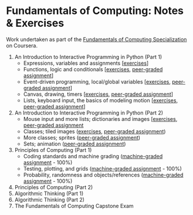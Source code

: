 # Fundamentals of Computing: Notes & Exercises

Work undertaken as part of the [Fundamentals of Computing Specialization](https://www.coursera.org/specializations/computer-fundamentals) on Coursera.

1. An Introduction to Interactive Programming in Python (Part 1)
    * Expressions, variables and assignments [[exercises](https://github.com/louiseswift/fundamentals-of-computing/blob/master/01_python-1/exercises.py)]
    * Functions, logic and conditionals [[exercises](https://github.com/louiseswift/fundamentals-of-computing/blob/master/01_python-1/exercises.py#L127), [peer-graded assignment](https://github.com/louiseswift/fundamentals-of-computing/blob/master/01_python-1/assignment-1.py)]
    * Event-driven programming, local/global variables [[exercises](https://github.com/louiseswift/fundamentals-of-computing/blob/master/01_python-1/exercises.py#L301), [peer-graded assignment](https://github.com/louiseswift/fundamentals-of-computing/blob/master/01_python-1/assignment-2.py)]
    * Canvas, drawing, timers [[exercises](https://github.com/louiseswift/fundamentals-of-computing/blob/master/01_python-1/exercises.py#L469), [peer-graded assignment](https://github.com/louiseswift/fundamentals-of-computing/blob/master/01_python-1/assignment-3.py)]
    * Lists, keyboard input, the basics of modeling motion [[exercises](https://github.com/louiseswift/fundamentals-of-computing/blob/master/01_python-1/exercises.py#L685), [peer-graded assignment](https://github.com/louiseswift/fundamentals-of-computing/blob/master/01_python-1/assignment-4.py)]
2. An Introduction to Interactive Programming in Python (Part 2)
    * Mouse input and more lists; dictionaries and images [[exercises](https://github.com/louiseswift/fundamentals-of-computing/blob/master/02_python-2/exercises-1.py), [peer-graded assignment](https://github.com/louiseswift/fundamentals-of-computing/blob/master/02_python-2/assignment-1.py)
    * Classes; tiled images ([exercises](https://github.com/louiseswift/fundamentals-of-computing/blob/master/02_python-2/exercises-2.py), [peer-graded assignment](https://github.com/louiseswift/fundamentals-of-computing/blob/master/02_python-2/assignment-2.py))
    * More classes; sprites ([peer-graded assignment](https://github.com/louiseswift/fundamentals-of-computing/blob/master/02_python-2/assignment-3.py))
    * Sets; animation ([peer-graded assignment](https://github.com/louiseswift/fundamentals-of-computing/blob/master/02_python-2/assignment-4.py))
3. Principles of Computing (Part 1)
    * Coding standards and machine grading ([machine-graded assignment](https://github.com/louiseswift/fundamentals-of-computing/blob/master/03_computing-1/assignment-1.py) - 100%)
    * Testing, plotting, and grids ([machine-graded assignment](https://github.com/louiseswift/fundamentals-of-computing/blob/master/03_computing-1/assignment-2.py) - 100%)
    * Probability, randomness and objects/references ([machine-graded assignment](https://github.com/louiseswift/fundamentals-of-computing/blob/master/03_computing-1/assignment-3.py) - 100%)
4. Principles of Computing (Part 2)
5. Algorithmic Thinking (Part 1)
6. Algorithmic Thinking (Part 2)
7. The Fundamentals of Computing Capstone Exam
